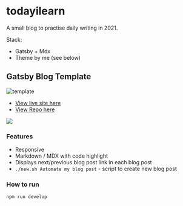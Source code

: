 # todayilearn
A small blog to practise daily writing in 2021.

Stack:
- Gatsby + Mdx
- Theme by me (see below)


## Gatsby Blog Template
![template](blog-template.png)

- [View live site here](https://gatsby-minimal-blog-starter.netlify.app)
- [View Repo here](https://github.com/kohrongying/gatsby-minimal-blog-starter)

[<img src="https://www.netlify.com/img/deploy/button.svg" />](
https://app.netlify.com/start/deploy?repository=https://github.com/kohrongying/gatsby-minimal-blog-starter)

### Features
- Responsive
- Markdown / MDX with code highlight
- Displays next/previous blog post link in each blog post
- `./new.sh Automate my blog post` - script to create new blog post

### How to run

```
npm run develop
```

